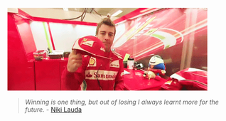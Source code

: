 ![](falo.gif)
> _Winning is one thing, but out of losing I always learnt more for the future._
> \- [Niki Lauda](https://wikipedia.org/wiki/Niki_Lauda)